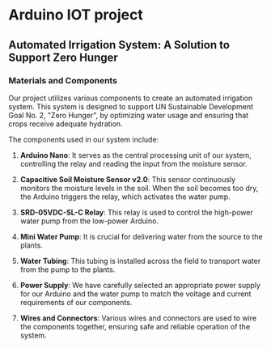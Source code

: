 # Arduino IOT project

## Automated Irrigation System: A Solution to Support Zero Hunger

### Materials and Components

Our project utilizes various components to create an automated irrigation system. This system is designed to support UN Sustainable Development Goal No. 2, "Zero Hunger", by optimizing water usage and ensuring that crops receive adequate hydration.

The components used in our system include:

1. **Arduino Nano**: It serves as the central processing unit of our system, controlling the relay and reading the input from the moisture sensor.

2. **Capacitive Soil Moisture Sensor v2.0**: This sensor continuously monitors the moisture levels in the soil. When the soil becomes too dry, the Arduino triggers the relay, which activates the water pump.

3. **SRD-05VDC-SL-C Relay**: This relay is used to control the high-power water pump from the low-power Arduino.

4. **Mini Water Pump**: It is crucial for delivering water from the source to the plants.

5. **Water Tubing**: This tubing is installed across the field to transport water from the pump to the plants.

6. **Power Supply**: We have carefully selected an appropriate power supply for our Arduino and the water pump to match the voltage and current requirements of our components.

7. **Wires and Connectors**: Various wires and connectors are used to wire the components together, ensuring safe and reliable operation of the system.
